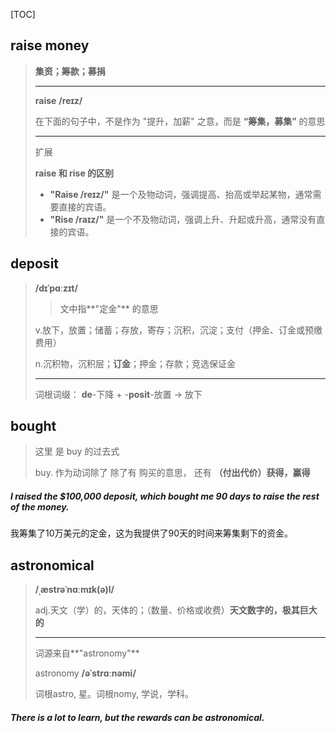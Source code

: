 [TOC]

## raise money

> **集资；筹款；募捐**
>
> ---
>
> **raise** **/reɪz/**
>
> 在下面的句子中，不是作为 "提升，加薪" 之意，而是 **“筹集，募集”** 的意思
>
> ---
>
> 扩展
>
> **raise 和 rise 的区别**
>
> - **"Raise /reɪz/"** 是一个及物动词，强调提高、抬高或举起某物，通常需要直接的宾语。
> - **"Rise /raɪz/"** 是一个不及物动词，强调上升、升起或升高，通常没有直接的宾语。

## deposit

> **/dɪˈpɑːzɪt/**
>
> > 文中指**"定金"** 的意思
>
> v.放下，放置；储蓄；存放，寄存；沉积，沉淀；支付（押金、订金或预缴费用）
>
> n.沉积物，沉积层；**订金**；押金；存款；竞选保证金
>
> ---
>
> 词根词缀： **de**-下降 + -**posit**-放置 → 放下

## bought

> 这里 是 buy 的过去式
>
> buy. 作为动词除了 除了有 购买的意思， 还有 **（付出代价）获得，赢得**

##### I **raised** the $100,000 **deposit**, which **bought** me 90 days to **raise** the rest of the money.

我筹集了10万美元的定金，这为我提供了90天的时间来筹集剩下的资金。

## astronomical

> **/ˌæstrəˈnɑːmɪk(ə)l/**
>
> adj.天文（学）的，天体的；（数量、价格或收费）**天文数字的，极其巨大的**
>
> ---
>
> 词源来自**"astronomy"**
>
> astronomy	**/əˈstrɑːnəmi/**
>
> 词根astro, 星。词根nomy, 学说，学科。

##### There is a lot to learn, but the rewards can be **astronomical**.